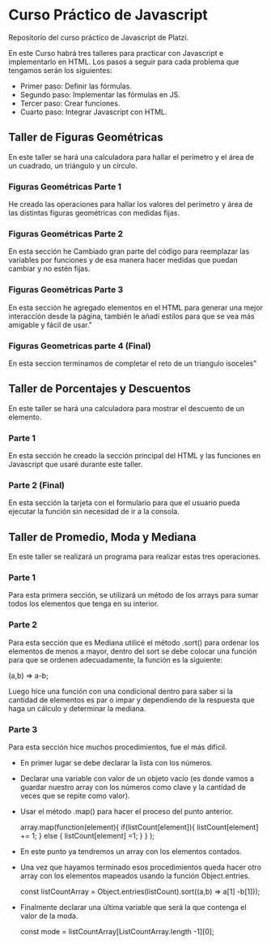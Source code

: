 # Curso Práctico de Javascript
Repositorio del curso práctico de Javascript de Platzi.

En este Curso habrá tres talleres para practicar con Javascript e implementarlo en HTML. Los pasos a seguir para cada problema que tengamos serán los siguientes:
- Primer paso: Definir las fórmulas.
- Segundo paso: Implementar las fórmulas en JS.
- Tercer paso: Crear funciones.
- Cuarto paso: Integrar Javascript con HTML.

## Taller de Figuras Geométricas
En este taller se hará una calculadora para hallar el perímetro y el área de un cuadrado, un triángulo y un círculo.
### Figuras Geométricas Parte 1
He creado las operaciones para hallar los valores del perímetro y área de las distintas figuras geométricas con medidas fijas.
### Figuras Geométricas Parte 2
En esta sección he Cambiado gran parte del código para reemplazar las variables por funciones y de esa manera hacer medidas que puedan cambiar y no estén fijas.
### Figuras Geométricas Parte 3
En esta sección he agregado elementos en el HTML para generar una mejor interacción desde la página, también le añadí estilos para que se vea más amigable y fácil de usar."
### Figuras Geometricas parte 4 (Final)
En esta seccion terminamos de completar el reto de un triangulo isoceles"
## Taller de Porcentajes y Descuentos
En este taller se hará una calculadora para mostrar el descuento de un elemento.
### Parte 1
En esta sección he creado la sección principal del HTML y las funciones en Javascript que usaré durante este taller.
### Parte 2 (Final)
En esta sección la tarjeta con el formulario para que el usuario pueda ejecutar la función sin necesidad de ir a la consola.
## Taller de Promedio, Moda y Mediana
En este taller se realizará un programa para realizar estas tres operaciones.

### Parte 1
Para esta primera sección, se utilizará un método de los arrays para sumar todos los elementos que tenga en su interior.

### Parte 2

Para esta sección que es Mediana utilicé el método .sort() para ordenar los elementos de menos a mayor, dentro del sort se debe colocar una función para que se ordenen adecuadamente, la función es la siguiente:

(a,b) => a-b;

Luego hice una función con una condicional dentro para saber si la cantidad de elementos es par o impar y dependiendo de la respuesta que haga un cálculo y determinar la mediana.

### Parte 3

Para esta sección hice muchos procedimientos, fue el más difícil.
- En primer lugar se debe declarar la lista con los números.
- Declarar una variable con valor de un objeto vacío (es donde vamos a guardar nuestro array con los números como clave y la cantidad de veces que se repite como valor).
- Usar el método .map() para hacer el proceso del punto anterior.
	
	array.map(function(element){
            if(listCount[element]){
            listCount[element] += 1;
            } else {
            listCount[element] =1;
         }
        }
    );

- En este punto ya tendremos un array con los elementos contados.
- Una vez que hayamos terminado esos procedimientos queda hacer otro array con los elementos mapeados usando la función Object.entries.

	const listCountArray = Object.entries(listCount).sort((a,b) => a[1] -b[1]));

- Finalmente declarar una última variable que será la que contenga el valor de la moda.

	const mode = listCountArray[ListCountArray.length -1][0];

